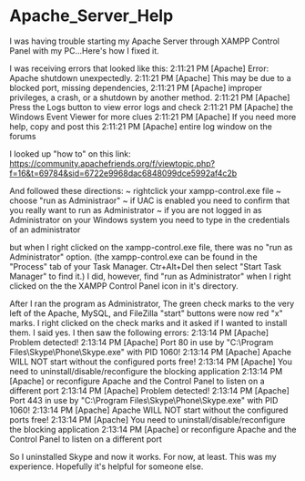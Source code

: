 # Apache_Server_Help
I was having trouble starting my Apache Server through XAMPP Control Panel with my PC...Here's how I fixed it.

I was receiving errors that looked like this:
2:11:21 PM  [Apache] 	Error: Apache shutdown unexpectedly.
2:11:21 PM  [Apache] 	This may be due to a blocked port, missing dependencies, 
2:11:21 PM  [Apache] 	improper privileges, a crash, or a shutdown by another method.
2:11:21 PM  [Apache] 	Press the Logs button to view error logs and check
2:11:21 PM  [Apache] 	the Windows Event Viewer for more clues
2:11:21 PM  [Apache] 	If you need more help, copy and post this
2:11:21 PM  [Apache] 	entire log window on the forums

I looked up "how to" on this link:
https://community.apachefriends.org/f/viewtopic.php?f=16&t=69784&sid=6722e9968dac6848099dce5992af4c2b

And followed these directions:
  ~ rightclick your xampp-control.exe file
  ~ choose "run as Administraor"
  ~ if UAC is enabled you need to confirm that you really want to run as Administrator
  ~ if you are not logged in as Administrator on your Windows system you need to type in the credentials of an administrator
  
but when I right clicked on the xampp-control.exe file, there was no "run as Administrator" option. 
(the xampp-control.exe can be found in the "Process" tab of your Task Manager. Ctr+Alt+Del then select "Start Task Manager" to find it.)
I did, however, find "run as Administrator" when I right clicked on the the XAMPP Control Panel icon in it's directory.

After I ran the program as Administrator, The green check marks to the very left of the Apache, MySQL, and FileZilla "start" buttons
were now red "x" marks. I right clicked on the check marks and it asked if I wanted to install them. I said yes. I then saw the following
errors:
2:13:14 PM  [Apache] 	Problem detected!
2:13:14 PM  [Apache] 	Port 80 in use by "C:\Program Files\Skype\Phone\Skype.exe" with PID 1060!
2:13:14 PM  [Apache] 	Apache WILL NOT start without the configured ports free!
2:13:14 PM  [Apache] 	You need to uninstall/disable/reconfigure the blocking application
2:13:14 PM  [Apache] 	or reconfigure Apache and the Control Panel to listen on a different port
2:13:14 PM  [Apache] 	Problem detected!
2:13:14 PM  [Apache] 	Port 443 in use by "C:\Program Files\Skype\Phone\Skype.exe" with PID 1060!
2:13:14 PM  [Apache] 	Apache WILL NOT start without the configured ports free!
2:13:14 PM  [Apache] 	You need to uninstall/disable/reconfigure the blocking application
2:13:14 PM  [Apache] 	or reconfigure Apache and the Control Panel to listen on a different port

So I uninstalled Skype and now it works. For now, at least. This was my experience. Hopefully it's helpful for someone else.




